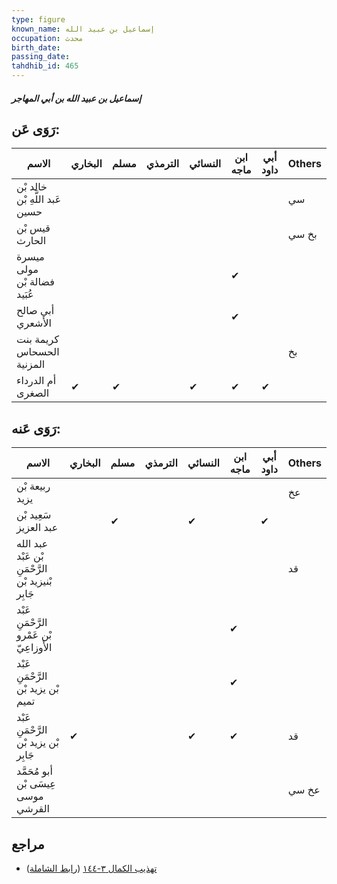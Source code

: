 ```yaml
---
type: figure
known_name: إسماعيل بن عبيد الله
occupation: محدث
birth_date:
passing_date:
tahdhib_id: 465
---
```

##### إسماعيل بن عبيد الله بن أبي المهاجر

## رَوَى عَن:
| الاسم                          | البخاري | مسلم | الترمذي | النسائي | ابن ماجه | أبي داود | Others |
| ------------------------------ | ------- | ---- | ------- | ------- | -------- | -------- | ------ |
| خالد بْن عَبد اللَّهِ بْن حسين |         |      |         |         |          |          | سي     |
| قيس بْن الحارث                 |         |      |         |         |          |          | بخ سي  |
| ميسرة مولى فضالة بْن عُبَيد    |         |      |         |         | ✔        |          |        |
| أبي صالح الأشعري               |         |      |         |         | ✔        |          |        |
| كريمة بنت الحسحاس المزنية      |         |      |         |         |          |          | بخ     |
| أم الدرداء الصغرى              | ✔       | ✔    |         | ✔       | ✔        | ✔        |        |
## رَوَى عَنه:
| الاسم                                             | البخاري | مسلم | الترمذي | النسائي | ابن ماجه | أبي داود | Others |
| ------------------------------------------------- | ------- | ---- | ------- | ------- | -------- | -------- | ------ |
| ربيعة بْن يزيد                                    |         |      |         |         |          |          | عخ     |
| سَعِيد بْن عبد العزيز                             |         | ✔    |         | ✔       |          | ✔        |        |
| عبد الله بْن عَبْد الرَّحْمَنِ بْنيزيد بْن جَابِر |         |      |         |         |          |          | قد     |
| عَبْد الرَّحْمَنِ بْن عَمْرو الأَوزاعِيّ          |         |      |         |         | ✔        |          |        |
| عَبْد الرَّحْمَنِ بْن يزيد بْن تميم               |         |      |         |         | ✔        |          |        |
| عَبْد الرَّحْمَنِ بْن يزيد بْن جَابِر             | ✔       |      |         | ✔       | ✔        |          | قد     |
| أبو مُحَمَّد عِيسَى بْن موسى القرشي               |         |      |         |         |          |          | عخ سي  |
## مراجع
- [تهذيب الكمال ٣-١٤٤](obsidian://open?vault=Tahdhib-al-Kamal&file=Figures/٤٦٥-إسماعيل%20بن%20عبيد%20الله%20بن%20أبي%20المهاجر) ([رابط الشاملة](https://shamela.ws/book/3722/1158))